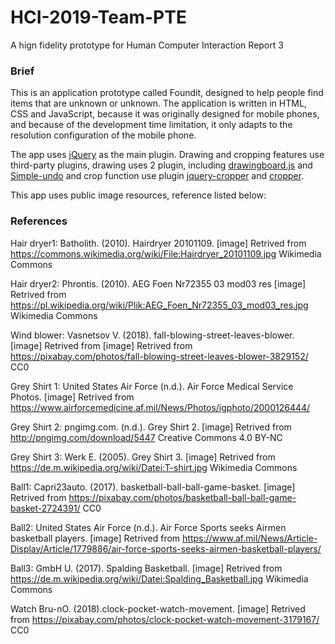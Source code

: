 # HCI-2019-Team-PTE
A hign fidelity prototype for Human Computer Interaction Report 3
<h3>Brief</h3>
This is an application prototype called Foundit, designed to help people find items that are unknown or unknown.
The application is written in HTML, CSS and JavaScript, because it was originally designed for mobile phones, and because of the development time limitation, it only adapts to the resolution configuration of the mobile phone.

The app uses <a href="http://jquery.com/">jQuery</a> as the main plugin. Drawing and cropping features use third-party plugins, drawing uses 2 plugin, including <a href="https://github.com/Leimi/drawingboard.js">drawingboard.js</a> and <a href="https://github.com/mattjmattj/simple-undo">Simple-undo</a> and crop function use plugin <a href="https://github.com/fengyuanchen/jquery-cropper">jquery-cropper</a> and <a href="https://github.com/fengyuanchen/cropperjs">cropper</a>.

This app uses public image resources, reference listed below:
<h3>References</h3>

Hair dryer1: Batholith. (2010). Hairdryer 20101109. [image] Retrived from https://commons.wikimedia.org/wiki/File:Hairdryer_20101109.jpg Wikimedia Commons

Hair dryer2: Phrontis. (2010). AEG Foen Nr72355 03 mod03 res [image] Retrived from https://pl.wikipedia.org/wiki/Plik:AEG_Foen_Nr72355_03_mod03_res.jpg Wikimedia Commons

Wind blower: Vasnetsov V. (2018). fall-blowing-street-leaves-blower. [image] Retrived from [image] Retrived from https://pixabay.com/photos/fall-blowing-street-leaves-blower-3829152/ CC0

Grey Shirt 1: United States Air Force (n.d.). Air Force Medical Service Photos. [image] Retrived from https://www.airforcemedicine.af.mil/News/Photos/igphoto/2000126444/ 

Grey Shirt 2: pngimg.com. (n.d.). Grey Shirt 2. [image] Retrived from http://pngimg.com/download/5447 Creative Commons 4.0 BY-NC 

Grey Shirt 3: Werk E. (2005). Grey Shirt 3. [image] Retrived from https://de.m.wikipedia.org/wiki/Datei:T-shirt.jpg Wikimedia Commons

Ball1: Capri23auto. (2017). basketball-ball-ball-game-basket. [image] Retrived from https://pixabay.com/photos/basketball-ball-ball-game-basket-2724391/ CC0

Ball2: United States Air Force (n.d.). Air Force Sports seeks Airmen basketball players. [image] Retrived from https://www.af.mil/News/Article-Display/Article/1779886/air-force-sports-seeks-airmen-basketball-players/

Ball3: GmbH U. (2017). Spalding Basketball. [image] Retrived from https://de.m.wikipedia.org/wiki/Datei:Spalding_Basketball.jpg Wikimedia Commons

Watch Bru-nO. (2018).clock-pocket-watch-movement. [image] Retrived from  https://pixabay.com/photos/clock-pocket-watch-movement-3179167/ CC0

